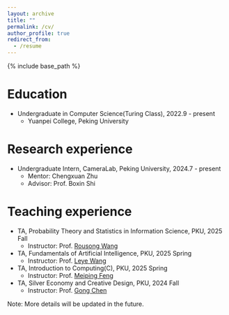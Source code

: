 ```yaml
---
layout: archive
title: ""
permalink: /cv/
author_profile: true
redirect_from:
  - /resume
---
```


{% include base_path %}

Education
======

* Undergraduate in Computer Science(Turing Class), 2022.9 - present
  * Yuanpei College, Peking University

Research experience
======

* Undergraduate Intern, CameraLab, Peking University, 2024.7 - present
  * Mentor: Chengxuan Zhu
  * Advisor: Prof. Boxin Shi

Teaching experience
======
* TA, Probability Theory and Statistics in Information Science, PKU, 2025 Fall
  * Instructor: Prof. [Rousong Wang](https://cfcs.pku.edu.cn/english/people/faculty/ruosongwang/index.htm)
* TA, Fundamentals of Artificial Intelligence, PKU, 2025 Spring
  * Instructor: Prof. [Leye Wang](https://wangleye.github.io)
* TA, Introduction to Computing(C), PKU, 2025 Spring
  * Instructor: Prof. [Meiping Feng](https://ele.pku.edu.cn/info/1023/1997.htm)
* TA, Silver Economy and Creative Design, PKU, 2024 Fall
  * Instructor: Prof. [Gong Chen](https://ipr.pku.edu.cn/jsdw/zzjs/233824.htm)

Note: More details will be updated in the future.
